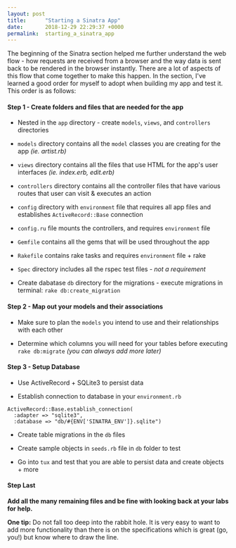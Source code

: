 ```yaml
---
layout: post
title:      "Starting a Sinatra App"
date:       2018-12-29 22:29:37 +0000
permalink:  starting_a_sinatra_app
---
```



The beginning of the Sinatra section helped me further understand the web flow - how requests are received from a browser and the way data is sent back to be rendered in the browser instantly. There are a lot of aspects of this flow that come together to make this happen. In the section, I've learned a good order for myself to adopt when building my app and test it. This order is as follows:


#### Step 1 - Create folders and files that are needed for the app

* Nested in the `app` directory - create `models`, `views`, and `controllers` directories

* `models` directory contains all the `model` classes you are creating for the app *(ie. artist.rb)*

* `views` directory contains all the files that use HTML for the app's user interfaces *(ie. index.erb, edit.erb)*

* `controllers` directory contains all the controller files that have various routes that user can visit & executes an action

* `config` directory with `environment` file that requires all app files and establishes `ActiveRecord::Base` connection

* `config.ru` file mounts the controllers, and requires `environment` file

* `Gemfile` contains all the gems that will be used throughout the app

* `Rakefile` contains rake tasks and requires `environment` file + rake

* `Spec` directory includes all the rspec test files - *not a requirement*

* Create dabatase `db` directory for the migrations - execute migrations in terminal: `rake db:create_migration` 


#### Step 2 - Map out your models and their associations

* Make sure to plan the `models` you intend to use and their relationships with each other

* Determine which columns you will need for your tables before executing `rake db:migrate` *(you can always add more later)*


#### Step 3 - Setup Database

* Use ActiveRecord + SQLite3 to persist data

* Establish connection to database in your `environment.rb`
```
ActiveRecord::Base.establish_connection(
  :adapter => "sqlite3",
  :database => "db/#{ENV['SINATRA_ENV']}.sqlite") 
```
 
* Create table migrations in the `db` files

* Create sample objects in `seeds.rb` file in `db` folder to test

* Go into `tux` and test that you are able to persist data and create objects + more


#### Step Last 
**Add all the many remaining files and be fine with looking back at your labs for help.**





**One tip:** Do not fall too deep into the rabbit hole. It is very easy to want to add more functionality than there is on the specifications which is great (go, you!) but know where to draw the line.



